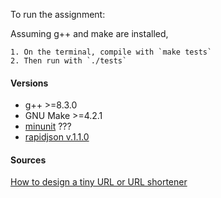 To run the assignment:

Assuming g++ and make are installed,

    1. On the terminal, compile with `make tests`
    2. Then run with `./tests`


#### Versions

+ g++ >=8.3.0
+ GNU Make >=4.2.1
+ [minunit](https://github.com/siu/minunit) ???
+ [rapidjson v.1.1.0](https://github.com/Tencent/rapidjson/releases/tag/v1.1.0)

#### Sources

  [How to design a tiny URL or URL shortener](https://www.geeksforgeeks.org/how-to-design-a-tiny-url-or-url-shortener/)